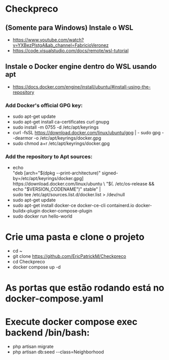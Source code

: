 # Checkpreco

## (Somente para Windows) Instale o WSL
- https://www.youtube.com/watch?v=YXBezPlstgA&ab_channel=FabricioVeronez
- https://code.visualstudio.com/docs/remote/wsl-tutorial

## Instale o Docker engine dentro do WSL usando apt
- https://docs.docker.com/engine/install/ubuntu/#install-using-the-repository

### Add Docker's official GPG key:
- sudo apt-get update
- sudo apt-get install ca-certificates curl gnupg
- sudo install -m 0755 -d /etc/apt/keyrings
- curl -fsSL https://download.docker.com/linux/ubuntu/gpg | - sudo gpg --dearmor -o /etc/apt/keyrings/docker.gpg
- sudo chmod a+r /etc/apt/keyrings/docker.gpg

### Add the repository to Apt sources:
- echo \
  "deb [arch="$(dpkg --print-architecture)" signed-by=/etc/apt/keyrings/docker.gpg] https://download.docker.com/linux/ubuntu \
  "$(. /etc/os-release && echo "$VERSION_CODENAME")" stable" | \
  sudo tee /etc/apt/sources.list.d/docker.list > /dev/null
- sudo apt-get update
- sudo apt-get install docker-ce docker-ce-cli containerd.io docker-buildx-plugin docker-compose-plugin
- sudo docker run hello-world

# Crie uma pasta e clone o projeto
- cd ~
- git clone https://github.com/EricPatrickM/Checkpreco
- cd Checkpreco
- docker compose up -d

# As portas que estão rodando está no docker-compose.yaml
# Execute docker compose exec backend /bin/bash:
- php artisan migrate
- php artisan db:seed --class=Neighborhood